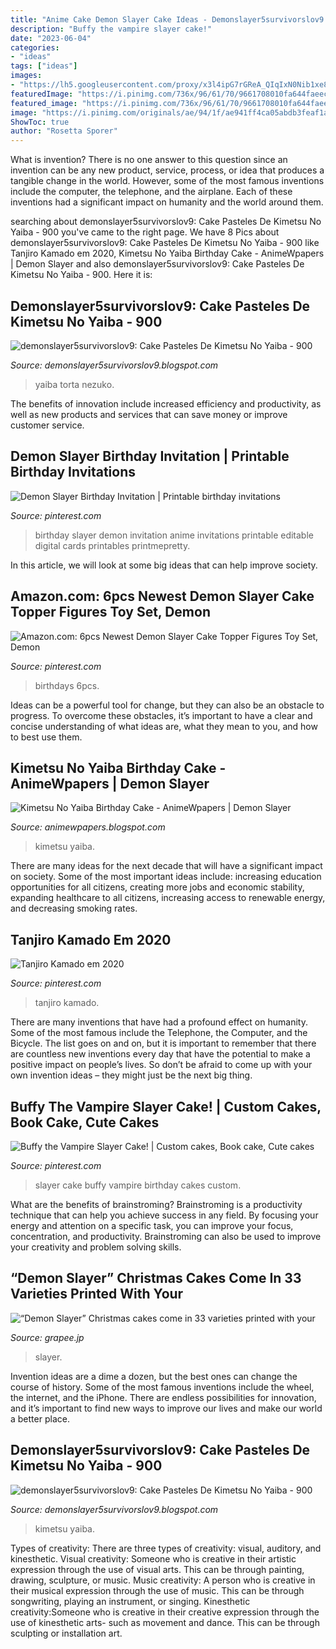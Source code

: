 ```yaml
---
title: "Anime Cake Demon Slayer Cake Ideas - Demonslayer5survivorslov9: Cake Pasteles De Kimetsu No Yaiba"
description: "Buffy the vampire slayer cake!"
date: "2023-06-04"
categories:
- "ideas"
tags: ["ideas"]
images:
- "https://lh5.googleusercontent.com/proxy/x3l4ipG7rGReA_QIqIxN0Nib1xe8P9WH0a2tU3CuCvxw6Xn0sg_P60IAL26pp8JRVlIqLuNvNosX8oX3PLsJNWCVPvPRE9cpw8Aa7aau2WzocMrDNzSfTrJdqA=w1200-h630-p-k-no-nu"
featuredImage: "https://i.pinimg.com/736x/96/61/70/9661708010fa644faeecb078682d74b4.jpg"
featured_image: "https://i.pinimg.com/736x/96/61/70/9661708010fa644faeecb078682d74b4.jpg"
image: "https://i.pinimg.com/originals/ae/94/1f/ae941ff4ca05abdb3feaf1a0805697d9.jpg"
ShowToc: true
author: "Rosetta Sporer"
---
```



What is invention?
There is no one answer to this question since an invention can be any new product, service, process, or idea that produces a tangible change in the world. However, some of the most famous inventions include the computer, the telephone, and the airplane. Each of these inventions had a significant impact on humanity and the world around them.

	

		
searching about demonslayer5survivorslov9: Cake Pasteles De Kimetsu No Yaiba - 900 you've came to the right page. We have 8 Pics about demonslayer5survivorslov9: Cake Pasteles De Kimetsu No Yaiba - 900 like Tanjiro Kamado em 2020, Kimetsu No Yaiba Birthday Cake - AnimeWpapers | Demon Slayer and also demonslayer5survivorslov9: Cake Pasteles De Kimetsu No Yaiba - 900. Here it is:
		
    
## Demonslayer5survivorslov9: Cake Pasteles De Kimetsu No Yaiba - 900

<img loading=lazy src="https://i.pinimg.com/originals/8b/8c/4f/8b8c4f21db1c0b4f3e55f45d2d35608b.png" onerror="this.onerror=null;this.src='https://tse1.mm.bing.net/th?id=OIP.rP-ED8fFWSK6xB-ebdR4-wHaLd&amp;pid=15.1';" alt="demonslayer5survivorslov9: Cake Pasteles De Kimetsu No Yaiba - 900">

_Source: demonslayer5survivorslov9.blogspot.com_

>yaiba torta nezuko. 

	

The benefits of innovation include increased efficiency and productivity, as well as new products and services that can save money or improve customer service.

    
## Demon Slayer Birthday Invitation | Printable Birthday Invitations

<img loading=lazy src="https://i.pinimg.com/736x/96/61/70/9661708010fa644faeecb078682d74b4.jpg" onerror="this.onerror=null;this.src='https://tse1.mm.bing.net/th?id=OIP.jVqkLs2LHOf75Ufut1VUbAHaE8&amp;pid=15.1';" alt="Demon Slayer Birthday Invitation | Printable birthday invitations">

_Source: pinterest.com_

>birthday slayer demon invitation anime invitations printable editable digital cards printables printmepretty. 

	

In this article, we will look at some big ideas that can help improve society.

    
## Amazon.com: 6pcs Newest Demon Slayer Cake Topper Figures Toy Set, Demon

<img loading=lazy src="https://i.pinimg.com/originals/ae/94/1f/ae941ff4ca05abdb3feaf1a0805697d9.jpg" onerror="this.onerror=null;this.src='https://tse4.mm.bing.net/th?id=OIP.MXexqmyAcWjj_ppJ8nch8gHaFa&amp;pid=15.1';" alt="Amazon.com: 6pcs Newest Demon Slayer Cake Topper Figures Toy Set, Demon">

_Source: pinterest.com_

>birthdays 6pcs. 

	

Ideas can be a powerful tool for change, but they can also be an obstacle to progress. To overcome these obstacles, it’s important to have a clear and concise understanding of what ideas are, what they mean to you, and how to best use them.

    
## Kimetsu No Yaiba Birthday Cake - AnimeWpapers | Demon Slayer

<img loading=lazy src="https://lh5.googleusercontent.com/proxy/x3l4ipG7rGReA_QIqIxN0Nib1xe8P9WH0a2tU3CuCvxw6Xn0sg_P60IAL26pp8JRVlIqLuNvNosX8oX3PLsJNWCVPvPRE9cpw8Aa7aau2WzocMrDNzSfTrJdqA=w1200-h630-p-k-no-nu" onerror="this.onerror=null;this.src='https://tse1.mm.bing.net/th?id=OIP.X6Ms20naIJrgEln-fveTugHaGe&amp;pid=15.1';" alt="Kimetsu No Yaiba Birthday Cake - AnimeWpapers | Demon Slayer">

_Source: animewpapers.blogspot.com_

>kimetsu yaiba. 

	

There are many ideas for the next decade that will have a significant impact on society. Some of the most important ideas include: increasing education opportunities for all citizens, creating more jobs and economic stability, expanding healthcare to all citizens, increasing access to renewable energy, and decreasing smoking rates.

    
## Tanjiro Kamado Em 2020

<img loading=lazy src="https://i.pinimg.com/736x/c2/6c/b7/c26cb7fd0552a9174cc069917e10654e.jpg" onerror="this.onerror=null;this.src='https://tse2.mm.bing.net/th?id=OIP.3kd94FssbN0KJ8u-DDt2JQHaGq&amp;pid=15.1';" alt="Tanjiro Kamado em 2020">

_Source: pinterest.com_

>tanjiro kamado. 

	

There are many inventions that have had a profound effect on humanity. Some of the most famous include the Telephone, the Computer, and the Bicycle. The list goes on and on, but it is important to remember that there are countless new inventions every day that have the potential to make a positive impact on people’s lives. So don’t be afraid to come up with your own invention ideas – they might just be the next big thing.

    
## Buffy The Vampire Slayer Cake! | Custom Cakes, Book Cake, Cute Cakes

<img loading=lazy src="https://i.pinimg.com/originals/a4/ad/05/a4ad05b4a6435d4e76a5d7a71d4506c0.jpg" onerror="this.onerror=null;this.src='https://tse2.mm.bing.net/th?id=OIP.GRcApk-Vqsox2kHSgv2tHgHaLH&amp;pid=15.1';" alt="Buffy the Vampire Slayer Cake! | Custom cakes, Book cake, Cute cakes">

_Source: pinterest.com_

>slayer cake buffy vampire birthday cakes custom. 

	

What are the benefits of brainstroming?
Brainstroming is a productivity technique that can help you achieve success in any field. By focusing your energy and attention on a specific task, you can improve your focus, concentration, and productivity. Brainstroming can also be used to improve your creativity and problem solving skills.

    
## “Demon Slayer” Christmas Cakes Come In 33 Varieties Printed With Your

<img loading=lazy src="https://grapee.jp/en/wp-content/uploads/DS_Xmascake_2.jpg" onerror="this.onerror=null;this.src='https://tse2.mm.bing.net/th?id=OIP.7Ajkf15GP-vBEl9i_6dhXwHaE5&amp;pid=15.1';" alt="“Demon Slayer” Christmas cakes come in 33 varieties printed with your">

_Source: grapee.jp_

>slayer. 

	

Invention ideas are a dime a dozen, but the best ones can change the course of history. Some of the most famous inventions include the wheel, the internet, and the iPhone. There are endless possibilities for innovation, and it’s important to find new ways to improve our lives and make our world a better place.

    
## Demonslayer5survivorslov9: Cake Pasteles De Kimetsu No Yaiba - 900

<img loading=lazy src="https://i.pinimg.com/originals/55/7d/01/557d017eca75c8b48153eaccf380a1d8.jpg" onerror="this.onerror=null;this.src='https://tse4.mm.bing.net/th?id=OIP.MBUhrVGvexsQVTegliacQwHaJ6&amp;pid=15.1';" alt="demonslayer5survivorslov9: Cake Pasteles De Kimetsu No Yaiba - 900">

_Source: demonslayer5survivorslov9.blogspot.com_

>kimetsu yaiba. 

	

Types of creativity: There are three types of creativity: visual, auditory, and kinesthetic.
Visual creativity: Someone who is creative in their artistic expression through the use of visual arts. This can be through painting, drawing, sculpture, or music. Music creativity: A person who is creative in their musical expression through the use of music. This can be through songwriting, playing an instrument, or singing. Kinesthetic creativity:Someone who is creative in their creative expression through the use of kinesthetic arts- such as movement and dance. This can be through sculpting or installation art.

